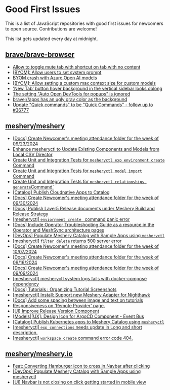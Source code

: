 # Good First Issues

This is a list of JavaScript repositories with good first issues for newcomers to open source. Contributions are welcome!

This list gets updated every day at midnight.

## [brave/brave-browser](https://github.com/brave/brave-browser)

- [Allow to toggle mute tab with shortcut on tab with no content](https://github.com/brave/brave-browser/issues/40016)
- [[BYOM]: Allow users to set system prompt](https://github.com/brave/brave-browser/issues/40690)
- [BYOM crash with Azure Open AI models](https://github.com/brave/brave-browser/issues/40902)
- [[BYOM]: Allow setting a custom max context size for custom models](https://github.com/brave/brave-browser/issues/41167)
- ['New Tab' button hover background in the vertical sidebar looks oblong](https://github.com/brave/brave-browser/issues/40323)
- [The setting "Auto Open DevTools for popups" is ignored](https://github.com/brave/brave-browser/issues/39597)
- [brave://apps has an ugly gray color as the background](https://github.com/brave/brave-browser/issues/25736)
- [Update "Quick commands" to be "Quick Commands" - follow up to #36777](https://github.com/brave/brave-browser/issues/36845)

## [meshery/meshery](https://github.com/meshery/meshery)

- [[Docs] Create Newcomer's meeting attendance folder for the week of 09/23/2024](https://github.com/meshery/meshery/issues/12104)
- [Enhance mesheryctl to Update Existing Components and Models from Local CSV Director](https://github.com/meshery/meshery/issues/12134)
- [Create Unit and Integration Tests for `mesheryctl exp environment create` Command](https://github.com/meshery/meshery/issues/12138)
- [Create Unit and Integration Tests for `mesheryctl model import` Command](https://github.com/meshery/meshery/issues/12137)
- [Create Unit and Integration Tests for `mesheryctl relationships generate`Command`](https://github.com/meshery/meshery/issues/12135)
- [[Catalog] Publish Cloudnative Apps to Catalog](https://github.com/meshery/meshery/issues/12111)
- [[Docs] Create Newcomer's meeting attendance folder for the week of 09/30/2024](https://github.com/meshery/meshery/issues/12011)
- [[Docs] Publish Layer5 Release documents under Meshery Build and Release Strategy](https://github.com/meshery/meshery/issues/12021)
- [[mesheryctl] `enviornment create ` command panic error](https://github.com/meshery/meshery/issues/11314)
- [[Docs] Include Operator Troubleshooting Guide as a resource in the Operator and MeshSync architecture pages](https://github.com/meshery/meshery/issues/11430)
- [[DevOps] Populate Meshery Catalog with Sample Apps using `mesheryctl`](https://github.com/meshery/meshery/issues/10458)
- [[mesheryctl] `filter delete` returns 500 server error](https://github.com/meshery/meshery/issues/11318)
- [[Docs] Create Newcomer's meeting attendance folder for the week of 10/07/2024](https://github.com/meshery/meshery/issues/12012)
- [[Docs] Create Newcomer's meeting attendance folder for the week of 09/16/2024](https://github.com/meshery/meshery/issues/12009)
- [[Docs] Create Newcomer's meeting attendance folder for the week of 09/09/2024](https://github.com/meshery/meshery/issues/11929)
- [[mesheryctl] mesheryctl system logs fails with docker-compose dependency](https://github.com/meshery/meshery/issues/10777)
- [[Docs] Tutorials : Organizing Tutorial Screenshots](https://github.com/meshery/meshery/issues/11805)
- [[mesheryctl] Install: Support new Meshery Adapter for Nighthawk](https://github.com/meshery/meshery/issues/10371)
- [[Docs] Add some spacing between image and text on tutorials](https://github.com/meshery/meshery/issues/11783)
- [Responsiveness on 'Remote Provider' page.](https://github.com/meshery/meshery/issues/10743)
- [[UI] Improve Release Version Component](https://github.com/meshery/meshery/issues/9569)
- [[Models][UX]: Design Icon for ArgoCD Component - Event Bus](https://github.com/meshery/meshery/issues/10297)
- [[Catalog] Publish Kubernetes apps to Meshery Catalog using `mesheryctl`](https://github.com/meshery/meshery/issues/10444)
- [[mesheryctl] `exp connections` needs update in Long and short description.](https://github.com/meshery/meshery/issues/11311)
- [[mesheryctl] `workspace create` command error code 404.](https://github.com/meshery/meshery/issues/11312)

## [meshery/meshery.io](https://github.com/meshery/meshery.io)

- [Feat: Converting Hamburger icon to cross in Navbar after clicking](https://github.com/meshery/meshery.io/issues/1894)
- [[DevOps] Populate Meshery Catalog with Sample Apps using mesheryctl](https://github.com/meshery/meshery.io/issues/1650)
- [[UI] Navbar is not closing on click getting started in mobile view](https://github.com/meshery/meshery.io/issues/1888)

